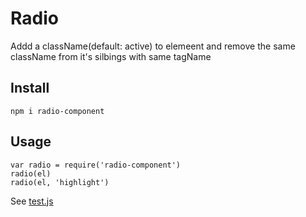 # Radio

Addd a className(default: active) to elemeent and remove the same className from it's silbings with same tagName

## Install

    npm i radio-component

## Usage

```
var radio = require('radio-component')
radio(el)
radio(el, 'highlight')
```

See [test.js](https://github.com/chemzqm/radio/blob/master/test/test.js)
